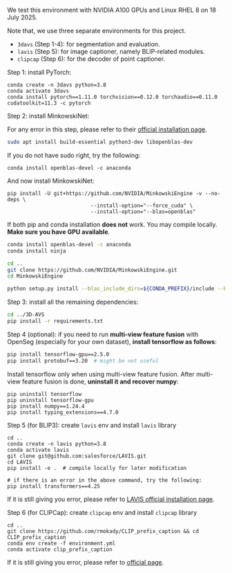 We test this environment with NVIDIA A100 GPUs and Linux RHEL 8 on 18 July 2025.

Note that, we use three separate environments for this project.

- `3davs` (Step 1-4): for segmentation and evaluation.
- `lavis` (Step 5): for image captioner, namely BLIP-related modules.
- `clipcap` (Step 6): for the decoder of point captioner.

Step 1: install PyTorch:

```
conda create -n 3davs python=3.8
conda activate 3davs
conda install pytorch==1.11.0 torchvision==0.12.0 torchaudio==0.11.0 cudatoolkit=11.3 -c pytorch
```

Step 2: install MinkowskiNet:

For any error in this step, please refer to
their [official installation page](https://github.com/NVIDIA/MinkowskiEngine#installation).

```bash
sudo apt install build-essential python3-dev libopenblas-dev
```

If you do not have sudo right, try the following:

```
conda install openblas-devel -c anaconda
```

And now install MinkowskiNet:

```
pip install -U git+https://github.com/NVIDIA/MinkowskiEngine -v --no-deps \
                           --install-option="--force_cuda" \
                           --install-option="--blas=openblas"
```

If both pip and conda installation **does not** work. You may compile locally. **Make sure you have GPU available**.

```bash
conda install openblas-devel -c anaconda
conda install ninja

cd ..
git clone https://github.com/NVIDIA/MinkowskiEngine.git
cd MinkowskiEngine

python setup.py install --blas_include_dirs=${CONDA_PREFIX}/include --blas=openblas
```

Step 3: install all the remaining dependencies:

```bash
cd ../3D-AVS
pip install -r requirements.txt
```

Step 4 (optional): if you need to run **multi-view feature fusion** with OpenSeg (especially for your
own dataset), **install tensorflow as follows**:

```bash
pip install tensorflow-gpu==2.5.0
pip install protobuf==3.20  # might be not useful
```

Install tensorflow only when using multi-view feature fusion.
After multi-view feature fusion is done, **uninstall it and recover numpy**:

```
pip uninstall tensorflow
pip uninstall tensorflow-gpu
pip install numpy==1.24.4
pip install typing_extensions==4.7.0
```

Step 5 (for BLIP3): create `lavis` env and install `lavis` library

```
cd ..
conda create -n lavis python=3.8
conda activate lavis
git clone git@github.com:salesforce/LAVIS.git
cd LAVIS
pip install -e .  # compile locally for later modification

# if there is an error in the above command, try the following:
pip install transformers==4.25
```

If it is still giving you error, please refer
to [LAVIS official installation page](https://github.com/salesforce/LAVIS?tab=readme-ov-file#installation).

Step 6 (for CLIPCap): create `clipcap` env and install `clipcap` library

```
cd ..
git clone https://github.com/rmokady/CLIP_prefix_caption && cd CLIP_prefix_caption
conda env create -f environment.yml
conda activate clip_prefix_caption
```

If it is still giving you error, please refer to [official page](https://github.com/rmokady/CLIP_prefix_caption).
